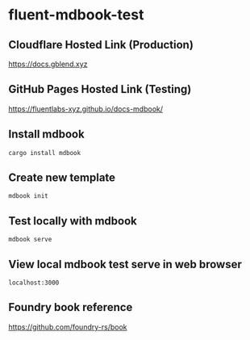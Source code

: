 # fluent-mdbook-test

## Cloudflare Hosted Link (Production) 

https://docs.gblend.xyz

## GitHub Pages Hosted Link (Testing)

https://fluentlabs-xyz.github.io/docs-mdbook/

## Install mdbook

```shell
cargo install mdbook
```

## Create new template

```shell
mdbook init
```

## Test locally with mdbook

```shell 
mdbook serve
```

## View local mdbook test serve in web browser

```
localhost:3000
```

## Foundry book reference

https://github.com/foundry-rs/book


